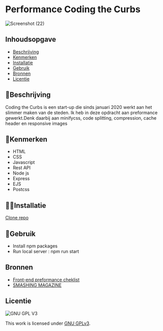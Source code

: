 # Performance Coding the Curbs

![Screenshot (22)](https://user-images.githubusercontent.com/90189815/168689311-a4bec1a1-39a0-4e36-ba32-32f067192ac9.png)

## Inhoudsopgave

  * [Beschrijving](#beschrijving)
  * [Kenmerken](#kenmerken)
  * [Installatie](#installatie)
  * [Gebruik](#gebruik)
  * [Bronnen](#bronnen)
  * [Licentie](#licentie)

## 🤖Beschrijving
Coding the Curbs is een start-up die sinds januari 2020  werkt aan het slimmer maken van de steden. Ik heb in deze opdracht aan preformance gewerkt.Denk daarbij aan  minifycss, code splitting, compression, cache header en responsive images

## 🧭Kenmerken
* HTML
* CSS
* Javascript
* Rest API
* Node js
* Express
* EJS
* Postcss

## 🧑‍💻Installatie
[Clone repo](https://github.com/Yasser-Slaymen/performance-matters-coding-the-curbs.git)
## 🎢Gebruik
* Install npm packages
* Run local server : npm run start

## Bronnen
* [Front-end preformance cheklist](https://www.smashingmagazine.com/2021/01/front-end-performance-2021-free-pdf-checklist/)
* [SMASHING MAGAZINE](https://www.smashingmagazine.com/2015/08/understanding-critical-css/)
## Licentie

![GNU GPL V3](https://www.gnu.org/graphics/gplv3-127x51.png)

This work is licensed under [GNU GPLv3](./LICENSE).
